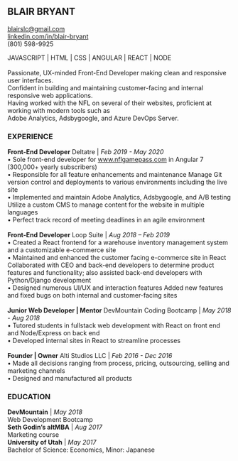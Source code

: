 ## **BLAIR BRYANT**
blairslc@gmail.com <br/>
[linkedin.com/in/blair-bryant](linkedin.com/in/blair-bryant)<br/>
(801) 598-9925

JAVASCRIPT | HTML | CSS | ANGULAR | REACT | NODE <br/><br/>
	Passionate, UX-minded Front-End Developer making clean and responsive user interfaces. <br/>
  Confident in building and maintaining customer-facing and internal responsive web applications.<br/>
  Having worked with the NFL on several of their websites, proficient at working with modern tools such as<br/>
  Adobe Analytics, Adsbygoogle, and Azure DevOps Server.

### **EXPERIENCE**
**Front-End Developer**
Deltatre | *Feb 2019 - May 2020* <br/>
  •	Sole front-end developer for www.nflgamepass.com in Angular 7 (300,000+ yearly subscribers) <br/>
  •	Responsible for all feature enhancements and maintenance Manage Git version control and deployments to various environments including the live site <br/>
  •	Implemented and maintain Adobe Analytics, Adsbygoogle, and A/B testing Utilize a custom CMS to manage content for the website in multiple languages <br/>
  •	Perfect track record of meeting deadlines in an agile environment <br/><br/>
**Front-End Developer**
Loop Suite | *Aug 2018 – Feb 2019* <br/>
  •	Created a React frontend for a warehouse inventory management system and a customizable e-commerce site <br/>
  •	Maintained and enhanced the customer facing e-commerce site in React Collaborated with CEO and back-end developers to determine product features and functionality; also assisted back-end developers with Python/Django development <br/>
  •	Designed numerous UI/UX and interaction features Added new features and fixed bugs on both internal and customer-facing sites <br/><br/>
**Junior Web Developer | Mentor**
DevMountain Coding Bootcamp | *May 2018 - Aug 2018* <br/>
  •	Tutored students in fullstack web development with React on front end and Node/Express on back end <br/>
  •	Developed internal sites in React to streamline processes <br/><br/>
**Founder | Owner**
Alti Studios LLC | *Feb 2016 - Dec 2016* <br/>
  •	Made all decisions ranging from process, pricing, outsourcing, selling and marketing channels <br/>
  •	Designed and manufactured all products

### **EDUCATION**
**DevMountain** | *May 2018* <br/>
Web Development Bootcamp <br/>
**Seth Godin’s altMBA** | *Aug 2017* <br/>
Marketing course <br/>
**University of Utah** | *May 2017* <br/>
Bachelor of Science: Economics, Minor: Japanese
